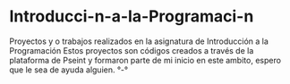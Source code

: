 # Introducci-n-a-la-Programaci-n
Proyectos y o trabajos realizados en la asignatura de Introducción a la Programación
Estos proyectos son códigos creados a través de la plataforma de Pseint y formaron parte de mi inicio en este ambito, espero que le sea de ayuda alguien. °-° 
